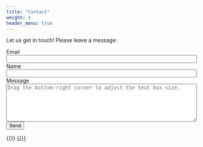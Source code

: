 ```yaml
---
title: "Contact"
weight: 4
header_menu: true
---
```


Let us get in touch! Please leave a message:

<form class="black-80 sans-serif" accept-charset="UTF-8" action="https://getform.io/f/QdJJ8ydO" method="POST" role="form">
    Email<br>
    <input type="email" name="email" style="width: 100%" required><br>
    Name<br>
    <input type="text" name="name" style="width: 100%" required><br>
    Message<br>
    <textarea id="message" type="text" name="message" style="width: 100%; height: 100px" placeholder="Drag the bottom-right corner to adjust the text box size."></textarea><br>
    <button type="submit">Send</button>
</form>

{{<icon class="fa fa-envelope">}}&nbsp;[{{<email>}}](mailto:{{<email>}})

<!-- {{<icon class="fa fa-phone">}}&nbsp;[{{<phone>}}](tel:{{<phone>}}) -->